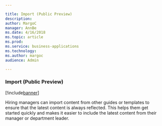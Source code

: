 ```yaml
---

title: Import (Public Preview)
description: 
author: MargoC
manager: AnnBe
ms.date: 4/16/2018
ms.topic: article
ms.prod: 
ms.service: business-applications
ms.technology: 
ms.author: margoc
audience: Admin

---
```

### Import (Public Preview)

[!include[banner](../../includes/banner.md)]




Hiring managers can import content from other guides or templates to ensure that
the latest content is always reflected. This helps them get started quickly and
makes it easier to include the latest content from their manager or department
leader.


